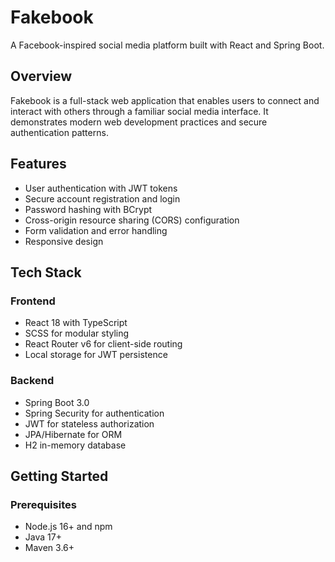 # Fakebook

A Facebook-inspired social media platform built with React and Spring Boot.

## Overview

Fakebook is a full-stack web application that enables users to connect and interact with others through a familiar social media interface. It demonstrates modern web development practices and secure authentication patterns.

## Features

- User authentication with JWT tokens
- Secure account registration and login
- Password hashing with BCrypt
- Cross-origin resource sharing (CORS) configuration
- Form validation and error handling
- Responsive design

## Tech Stack

### Frontend
- React 18 with TypeScript
- SCSS for modular styling
- React Router v6 for client-side routing
- Local storage for JWT persistence

### Backend
- Spring Boot 3.0
- Spring Security for authentication
- JWT for stateless authorization
- JPA/Hibernate for ORM
- H2 in-memory database

## Getting Started

### Prerequisites

- Node.js 16+ and npm
- Java 17+
- Maven 3.6+